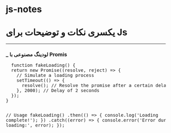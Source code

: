 # js-notes
<h1>یکسری نکات و توضیحات برای Js</h1>
<hr/>
<h3>_ لودینگ مصنوعی با Promis</h3>
<pre>
  function fakeLoading() {
  return new Promise((resolve, reject) => {
    // Simulate a loading process
    setTimeout(() => {
      resolve(); // Resolve the promise after a certain delay
    }, 2000); // Delay of 2 seconds
  });
}

// Usage
fakeLoading()
  .then(() => {
    console.log('Loading complete!');
  })
  .catch((error) => {
    console.error('Error during loading:', error);
  });
</pre>
